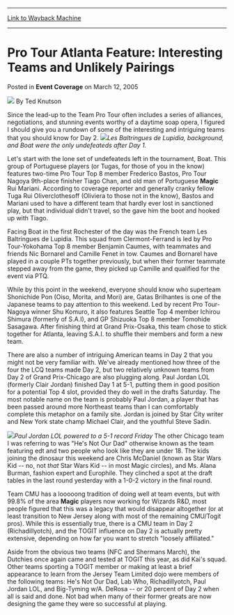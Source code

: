 
---
[Link to Wayback Machine](https://web.archive.org/web/20220125130806/https://magic.wizards.com/en/articles/archive/event-coverage/pro-tour-atlanta-feature-interesting-teams-and-unlikely-pairings)

[_metadata_:author]:- "Ted Knutson"
[_metadata_:description]:- "Since the lead-up to the Team Pro Tour often includes a series of alliances, negotiations, and stunning events worthy of a daytime soap opera, I figured I should give you a rundown of some of the interesting and intriguing teams that you should know for Day 2. Les Baltringues de Lupidia, background, and Boat were the only undefeateds after Day 1. Let's start with the lone set"
[_metadata_:generator]:- "Drupal 7 (http://drupal.org)"
[_metadata_:node]:- "544866"
[_metadata_:publish_date]:- "2005-03-12"
[_metadata_:source]:- "div-main-content"
[_metadata_:title]:- "Pro Tour Atlanta Feature: Interesting Teams and Unlikely Pairings"
[_metadata_:wayback_capture_timestamp]:- "2022-01-25 13:08:06"
[_metadata_:wayback_raw_url]:- "https://web.archive.org/web/20220125130806id_/https://magic.wizards.com/en/articles/archive/event-coverage/pro-tour-atlanta-feature-interesting-teams-and-unlikely-pairings"
[_metadata_:wayback_url]:- "https://magic.wizards.com/en/articles/archive/event-coverage/pro-tour-atlanta-feature-interesting-teams-and-unlikely-pairings"
---


Pro Tour Atlanta Feature: Interesting Teams and Unlikely Pairings
=================================================================



 Posted in **Event Coverage**
 on March 12, 2005 






![](https://media.magic.wizards.com/styles/auth_small/public/images/person/authorpic_TedKnutson.jpg)
By Ted Knutson











Since the lead-up to the Team Pro Tour often includes a series of alliances, negotiations, and stunning events worthy of a daytime soap opera, I figured I should give you a rundown of some of the interesting and intriguing teams that you should know for Day 2. ![](https://media.magic.wizards.com/image_legacy_migration/sideboard/images/ptatl05/f7_lupidia.jpg)*Les Baltringues de Lupidia, background, and Boat were the only undefeateds after Day 1.*


Let's start with the lone set of undefeateds left in the tournament, Boat. This group of Portuguese players (or Tugas, for those of you in the know) features two-time Pro Tour Top 8 member Frederico Bastos, Pro Tour Nagoya 9th-place finisher Tiago Chan, and old man of Portuguese **Magic** Rui Mariani. According to coverage reporter and generally cranky fellow Tuga Rui Oliverclothesoff (Oliviera to those not in the know), Bastos and Mariani used to have a different team that hardly ever lost in sanctioned play, but that individual didn't travel, so the gave him the boot and hooked up with Tiago.


Facing Boat in the first Rochester of the day was the French team Les Baltringues de Lupidia. This squad from Clermont-Ferrand is led by Pro Tour-Yokohama Top 8 member Benjamin Caumes, with teammates and friends Nic Bornarel and Camille Fenet in tow. Caumes and Bornarel have played in a couple PTs together previously, but when their former teammate stepped away from the game, they picked up Camille and qualified for the event via PTQ.


While by this point in the weekend, everyone should know who superteam Shonichide Pon (Oiso, Morita, and Mori) are, Gatas Brilhantes is one of the Japanese teams to pay attention to this weekend. Led by recent Pro Tour-Nagoya winner Shu Komuro, it also features Seattle Top 4 member Ichirou Shimura (formerly of S.A.I), and GP Shizuoka Top 8 member Tomohide Sasagawa. After finishing third at Grand Prix-Osaka, this team chose to stick together for Atlanta, leaving S.A.I. to shuffle their members and form a new team.


There are also a number of intriguing American teams in Day 2 that you might not be very familiar with. We've already mentioned how three of the four the LCQ teams made Day 2, but two relatively unknown teams from Day 2 of Grand Prix-Chicago are also plugging along. Paul Jordan LOL (formerly Clair Jordan) finished Day 1 at 5-1, putting them in good position for a potential Top 4 slot, provided they do well in the drafts Saturday. The most notable name on the team is probably Paul Jordan, a player that has been passed around more Northeast teams than I can comfortably complete this metaphor on a family site. Jordan is joined by Star City writer and New York state champ Michael Clair, and the youthful Steve Sadin.


![](https://media.magic.wizards.com/image_legacy_migration/sideboard/images/ptatl05/f7_pj.jpg)*Paul Jordan LOL powered to a 5-1 record Friday*
The other Chicago team I was referring to was "He's Not Our Dad" otherwise known as the team featuring edt and two people who look like they are under 18. The kids joining the dinosaur this weekend are Chris McDaniel (known as Star Wars Kid -- no, not *that* Star Wars Kid -- in most Magic circles), and Ms. Alana Burman, fashion expert and Europhile. They clinched a spot at the draft tables in the last round yesterday with a 1-0-2 victory in the final round.


Team CMU has a looooong tradition of doing well at team events, but with 99.8% of the area **Magic** players now working for Wizards R&D, most people figured that this was a legacy that would disappear altogether (or at least transition to New Jersey along with most of the remaining CMU/Togit pros). While this is essentially true, there is a CMU team in Day 2 (Richadillyotch), and the TOGIT influence on Day 2 is actually pretty extensive, depending on how far you want to stretch "loosely affiliated."


Aside from the obvious two teams (NFC and Shermans March), the Dutchies once again came and tested at TOGIT this year, as did Kai's squad. Other teams sporting a TOGIT member or making at least a brief appearance to learn from the Jersey Team Limited dojo were members of the following teams: He's Not Our Dad, Lab Who, Richadillyotch, Paul Jordan LOL, and Big-Tyming w/A. DeRosa -- or 20 percent of Day 2 when all is said and done. Not bad when many of their former greats are now designing the game they were so successful at playing.








